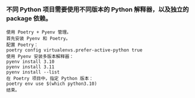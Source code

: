 ### 不同 Python 项目需要使用不同版本的 Python 解释器，以及独立的 package 依赖。

```
使用 Poetry + Pyenv 管理。
首先安装 Pyenv 和 Poetry。
配置 Poetry：
poetry config virtualenvs.prefer-active-python true
使用 Pyenv 安装多版本解释器：
pyenv install 3.10
pyenv install 3.11
pyenv install --list
在 Poetry 项目中，指定 Python 版本：
poetry env use $(which python3.10)
结束。
```